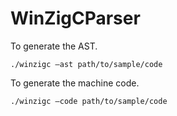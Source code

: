 # WinZigCParser

To generate the AST.
 
```
./winzigc –ast path/to/sample/code
```
 
To generate the machine code.
 
```
./winzigc –code path/to/sample/code
```